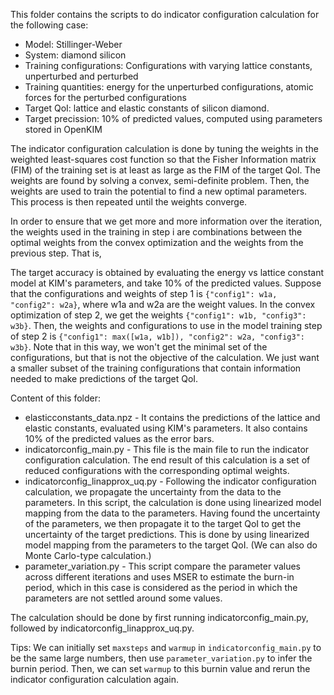 This folder contains the scripts to do indicator configuration calculation for the
following case:

* Model: Stillinger-Weber
* System: diamond silicon
* Training configurations: Configurations with varying lattice constants, unperturbed and
  perturbed
* Training quantities: energy for the unperturbed configurations, atomic forces for the
  perturbed configurations
* Target QoI: lattice and elastic constants of silicon diamond.
* Target precission: 10% of predicted values, computed using parameters stored in OpenKIM
  
The indicator configuration calculation is done by tuning the weights in the weighted
least-squares cost function so that the Fisher Information matrix (FIM) of the training
set is at least as large as the FIM of the target QoI. The weights are found by solving a
convex, semi-definite problem. Then, the weights are used to train the potential to find
a new optimal parameters. This process is then repeated until the weights converge.

In order to ensure that we get more and more information over the iteration, the weights
used in the training in step i are combinations between the optimal weights from the
convex optimization and the weights from the previous step. That is,

The target accuracy is obtained by evaluating the energy vs lattice constant
model at KIM's parameters, and take 10% of the predicted values. Suppose that the
configurations and weights of step 1 is `{"config1": w1a, "config2": w2a}`, where w1a and
w2a are the weight values. In the convex optimization of step 2, we get the weights
`{"config1": w1b, "config3": w3b}`. Then, the weights and configurations to use in the
model training step of step 2 is `{"config1": max([w1a, w1b]), "config2": w2a, "config3": w3b}`.
Note that in this way, we won't get the minimal set of the configurations, but that is not
the objective of the calculation. We just want a smaller subset of the training
configurations that contain information needed to make predictions of the target QoI.

Content of this folder:

* elasticconstants_data.npz - It contains the predictions of the lattice and elastic
  constants, evaluated using KIM's parameters. It also contains 10% of the predicted
  values as the error bars.
* indicatorconfig_main.py - This file is the main file to run the indicator configuration
  calculation. The end result of this calculation is a set of reduced configurations with
  the corresponding optimal weights.
* indicatorconfig_linapprox_uq.py - Following the indicator configuration calculation,
  we propagate the uncertainty from the data to the parameters. In this script, the
  calculation is done using linearized model mapping from the data to the parameters.
  Having found the uncertainty of the parameters, we then propagate it to the target QoI
  to get the uncertainty of the target predictions. This is done by using linearized
  model mapping from the parameters to the target QoI. (We can also do Monte Carlo-type
  calculation.)
* parameter_variation.py - This script compare the parameter values across different
  iterations and uses MSER to estimate the burn-in period, which in this case is
  considered as the period in which the parameters are not settled around some values.
  
The calculation should be done by first running indicatorconfig_main.py, followed by
indicatorconfig_linapprox_uq.py.

Tips: We can initially set `maxsteps` and `warmup` in `indicatorconfig_main.py` to be the
same large numbers, then use `parameter_variation.py` to infer the burnin period. Then, we
can set `warmup` to this burnin value and rerun the indicator configuration calculation
again.
